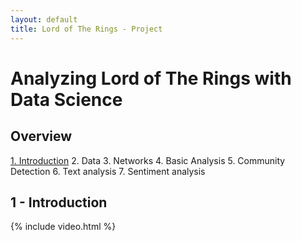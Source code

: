 ```yaml
---
layout: default
title: Lord of The Rings - Project 
---
```


# Analyzing Lord of The Rings with Data Science

## Overview 

[1. Introduction](#1---introduction)
2. Data
3. Networks
4. Basic Analysis
5. Community Detection
6. Text analysis
7. Sentiment analysis

## 1 - Introduction 

{% include video.html %}
